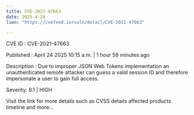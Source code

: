 ```yaml
---
title: CVE-2021-47663
date: 2025-4-24
lien: "https://cvefeed.io/vuln/detail/CVE-2021-47663"

---
```


CVE ID : CVE-2021-47663

Published :  April 24
2025
10:15 a.m. | 1 hour
59 minutes ago

Description : Due to improper JSON Web Tokens implementation an unauthenticated remote attacker can guess a valid session ID and therefore impersonate a user to gain full access.

Severity: 8.1 | HIGH

Visit the link for more details
such as CVSS details
affected products
timeline
and more...
